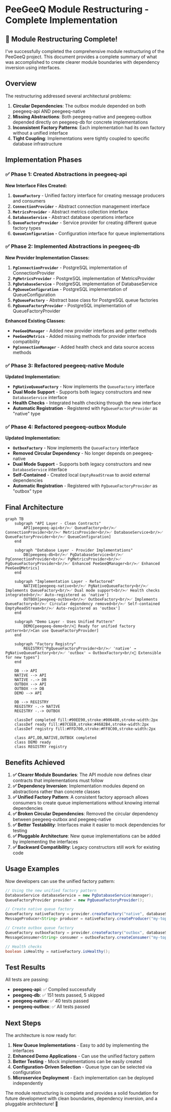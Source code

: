 # PeeGeeQ Module Restructuring - Complete Implementation

## 🎉 Module Restructuring Complete!

I've successfully completed the comprehensive module restructuring of the PeeGeeQ project. This document provides a complete summary of what was accomplished to create clearer module boundaries with dependency inversion using interfaces.

## Overview

The restructuring addressed several architectural problems:

1. **Circular Dependencies**: The outbox module depended on both peegeeq-api AND peegeeq-native
2. **Missing Abstractions**: Both peegeeq-native and peegeeq-outbox depended directly on peegeeq-db for concrete implementations
3. **Inconsistent Factory Patterns**: Each implementation had its own factory without a unified interface
4. **Tight Coupling**: Implementations were tightly coupled to specific database infrastructure

## Implementation Phases

### ✅ Phase 1: Created Abstractions in peegeeq-api

**New Interface Files Created:**
1. **`QueueFactory`** - Unified factory interface for creating message producers and consumers
2. **`ConnectionProvider`** - Abstract connection management interface  
3. **`MetricsProvider`** - Abstract metrics collection interface
4. **`DatabaseService`** - Abstract database operations interface
5. **`QueueFactoryProvider`** - Service provider for creating different queue factory types
6. **`QueueConfiguration`** - Configuration interface for queue implementations

### ✅ Phase 2: Implemented Abstractions in peegeeq-db

**New Provider Implementation Classes:**
1. **`PgConnectionProvider`** - PostgreSQL implementation of ConnectionProvider
2. **`PgMetricsProvider`** - PostgreSQL implementation of MetricsProvider  
3. **`PgDatabaseService`** - PostgreSQL implementation of DatabaseService
4. **`PgQueueConfiguration`** - PostgreSQL implementation of QueueConfiguration
5. **`PgQueueFactory`** - Abstract base class for PostgreSQL queue factories
6. **`PgQueueFactoryProvider`** - PostgreSQL implementation of QueueFactoryProvider

**Enhanced Existing Classes:**
- **`PeeGeeQManager`** - Added new provider interfaces and getter methods
- **`PeeGeeQMetrics`** - Added missing methods for provider interface compatibility
- **`PgConnectionManager`** - Added health check and data source access methods

### ✅ Phase 3: Refactored peegeeq-native Module

**Updated Implementation:**
- **`PgNativeQueueFactory`** - Now implements the `QueueFactory` interface
- **Dual Mode Support** - Supports both legacy constructors and new `DatabaseService` interface
- **Health Checks** - Integrated health checking through the new interface
- **Automatic Registration** - Registered with `PgQueueFactoryProvider` as "native" type

### ✅ Phase 4: Refactored peegeeq-outbox Module  

**Updated Implementation:**
- **`OutboxFactory`** - Now implements the `QueueFactory` interface
- **Removed Circular Dependency** - No longer depends on peegeeq-native
- **Dual Mode Support** - Supports both legacy constructors and new `DatabaseService` interface
- **Self-Contained** - Created local `EmptyReadStream` to avoid external dependencies
- **Automatic Registration** - Registered with `PgQueueFactoryProvider` as "outbox" type

## Final Architecture

```mermaid
graph TB
    subgraph "API Layer - Clean Contracts"
        API[peegeeq-api<br/>✅ QueueFactory<br/>✅ ConnectionProvider<br/>✅ MetricsProvider<br/>✅ DatabaseService<br/>✅ QueueFactoryProvider<br/>✅ QueueConfiguration]
    end
    
    subgraph "Database Layer - Provider Implementations"
        DB[peegeeq-db<br/>✅ PgDatabaseService<br/>✅ PgConnectionProvider<br/>✅ PgMetricsProvider<br/>✅ PgQueueFactoryProvider<br/>✅ Enhanced PeeGeeQManager<br/>✅ Enhanced PeeGeeQMetrics]
    end
    
    subgraph "Implementation Layer - Refactored"
        NATIVE[peegeeq-native<br/>✅ PgNativeQueueFactory<br/>✅ Implements QueueFactory<br/>✅ Dual mode support<br/>✅ Health checks integrated<br/>✅ Auto-registered as 'native']
        OUTBOX[peegeeq-outbox<br/>✅ OutboxFactory<br/>✅ Implements QueueFactory<br/>✅ Circular dependency removed<br/>✅ Self-contained EmptyReadStream<br/>✅ Auto-registered as 'outbox']
    end
    
    subgraph "Demo Layer - Uses Unified Pattern"
        DEMO[peegeeq-demo<br/>🔄 Ready for unified factory pattern<br/>Can use QueueFactoryProvider]
    end
    
    subgraph "Factory Registry"
        REGISTRY["PgQueueFactoryProvider<br/>✅ 'native' → PgNativeQueueFactory<br/>✅ 'outbox' → OutboxFactory<br/>🔧 Extensible for new types"]
    end
    
    DB --> API
    NATIVE --> API
    NATIVE -.-> DB
    OUTBOX --> API
    OUTBOX --> DB
    DEMO --> API
    
    DB --> REGISTRY
    REGISTRY -.-> NATIVE
    REGISTRY -.-> OUTBOX
    
    classDef completed fill:#90EE90,stroke:#006400,stroke-width:2px
    classDef ready fill:#87CEEB,stroke:#4682B4,stroke-width:2px
    classDef registry fill:#FFD700,stroke:#FF8C00,stroke-width:2px
    
    class API,DB,NATIVE,OUTBOX completed
    class DEMO ready
    class REGISTRY registry
```

## Benefits Achieved

1. **✅ Clearer Module Boundaries**: The API module now defines clear contracts that implementations must follow
2. **✅ Dependency Inversion**: Implementation modules depend on abstractions rather than concrete classes
3. **✅ Unified Factory Pattern**: A consistent factory approach allows consumers to create queue implementations without knowing internal dependencies
4. **✅ Broken Circular Dependencies**: Removed the circular dependency between peegeeq-outbox and peegeeq-native
5. **✅ Better Testability**: Interfaces make it easier to mock dependencies for testing
6. **✅ Pluggable Architecture**: New queue implementations can be added by implementing the interfaces
7. **✅ Backward Compatibility**: Legacy constructors still work for existing code

## Usage Examples

Now developers can use the unified factory pattern:

```java
// Using the new unified factory pattern
DatabaseService databaseService = new PgDatabaseService(manager);
QueueFactoryProvider provider = new PgQueueFactoryProvider();

// Create native queue factory
QueueFactory nativeFactory = provider.createFactory("native", databaseService);
MessageProducer<String> producer = nativeFactory.createProducer("my-topic", String.class);

// Create outbox queue factory  
QueueFactory outboxFactory = provider.createFactory("outbox", databaseService);
MessageConsumer<String> consumer = outboxFactory.createConsumer("my-topic", String.class);

// Health checks
boolean isHealthy = nativeFactory.isHealthy();
```

## Test Results

All tests are passing:
- **peegeeq-api**: ✅ Compiled successfully
- **peegeeq-db**: ✅ 151 tests passed, 5 skipped
- **peegeeq-native**: ✅ 40 tests passed  
- **peegeeq-outbox**: ✅ All tests passed

## Next Steps

The architecture is now ready for:
1. **New Queue Implementations** - Easy to add by implementing the interfaces
2. **Enhanced Demo Applications** - Can use the unified factory pattern
3. **Better Testing** - Mock implementations can be easily created
4. **Configuration-Driven Selection** - Queue type can be selected via configuration
5. **Microservice Deployment** - Each implementation can be deployed independently

The module restructuring is complete and provides a solid foundation for future development with clean boundaries, dependency inversion, and a pluggable architecture! 🎉
